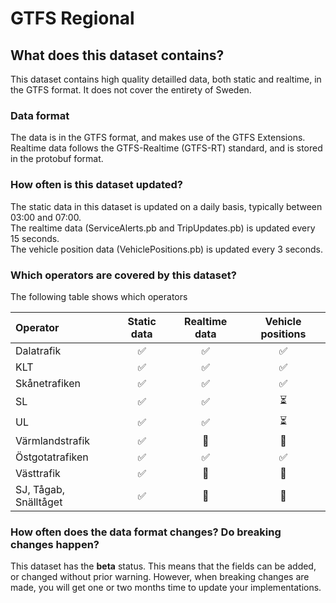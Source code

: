 # GTFS Regional

## What does this dataset contains?

This dataset contains high quality detailled data, both static and realtime, in the GTFS format. It does not cover the entirety of Sweden.

### Data format

The data is in the GTFS format, and makes use of the GTFS Extensions. Realtime data follows the GTFS-Realtime \(GTFS-RT\) standard, and is stored in the protobuf format.

### How often is this dataset updated?

The static data in this dataset is updated on a daily basis, typically between 03:00 and 07:00.  
The realtime data \(ServiceAlerts.pb and TripUpdates.pb\) is updated every 15 seconds.  
The vehicle position data \(VehiclePositions.pb\) is updated every 3 seconds.

### Which operators are covered by this dataset?

The following table shows which operators 

| Operator | Static data | Realtime data | Vehicle positions |
| :--- | :---: | :---: | :---: |
| Dalatrafik | ✅ | ✅ | ✅ |
| KLT | ✅ | ✅ | ✅ |
| Skånetrafiken | ✅ | ✅ | ✅ |
| SL | ✅ | ✅ | ⏳ |
| UL | ✅ | ✅ | ⏳ |
| Värmlandstrafik | ✅ | 🚫 | 🚫 |
| Östgotatrafiken | ✅ | ✅ | ✅ |
| Västtrafik | ✅ | 🚫 | 🚫 |
| SJ, Tågab, Snälltåget | ✅ | 🚫 | 🚫 |

### How often does the data format changes? Do breaking changes happen?

This dataset has the **beta** status. This means that the fields can be added, or changed without prior warning. However, when breaking changes are made, you will get one or two months time to update your implementations.

